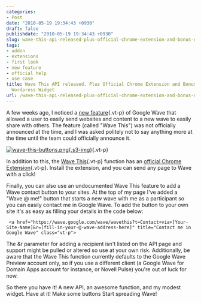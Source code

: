 ```yaml
---
categories:
- Post
date: "2010-05-19 19:34:43 +0930"
draft: false
publishdate: "2010-05-19 19:34:43 +0930"
slug: wave-this-api-released-plus-official-chrome-extension-and-bonus-unofficial-wordpress-widget
tags:
- addon
- extensions
- first look
- new feature
- official help
- use case
title: Wave This API released. Plus Official Chrome Extension and Bonus Unofficial
  Wordpress Widget
url: /wave-this-api-released-plus-official-chrome-extension-and-bonus-unofficial-wordpress-widget/
---
```

A few weeks ago, I noticed a [new
feature](//the.geekorium.com.au/new-wave-this-function-and-buttons/){.vt-p}
of Google Wave that allowed a user to easily send websites and content
to a new wave to easily share with others. The feature (called "Wave
This") was not officially announced at the time, and I was asked
politely not to say anything more at the time until the team could
officially announce it.

[![wave-this-buttons.png](https://turbo.geekorium.com.au/images/wave-this-buttons.png){.s3-img}](http://code.google.com/apis/wave/wavethis/){.vt-p}

In addition to this, the [Wave
This](http://code.google.com/apis/wave/wavethis/){.vt-p} function has an
[official Chrome
Extension](https://chrome.google.com/extensions/detail/fdgmdpiobhnblhnhlmngalmeobbmofbm?hl=en){.vt-p}.
Install the extension, and you can send any page to Wave with a click!

Finally, you can also use an undocumented Wave This feature to add a
Wave contact button to your sites. At the top of my page I've added a
"Wave @ me!" button that starts a new wave with me as a participant so
you can easily contact me in Google Wave. To add the button to your own
site it's as easy as filling your details in the code below:

` <a href="https://wave.google.com/wave/wavethis?t=Contact+via+[Your-Site-Name]&r=[fill-in-your-@-wave-address-here]" title="Contact me in Google Wave" class="vt-p">`

The &r parameter for adding a recipient isn't listed on the API page and
support might be pulled or altered so use at your own risk.
Additionally, be aware that the Wave This function currently defaults to
the Google Wave Preview account only, so if you use a different client
(a Google Wave for Domain Apps account for instance, or Novell Pulse)
you're out of luck for now.

So there you have it! A new API, an awesome function, and my modest
widget. Have at it! Make some buttons![]() Start spreading Wave![]()!

